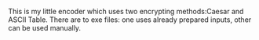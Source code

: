 This is my little encoder which uses two encrypting methods:Caesar and ASCII Table. There are to exe files: one uses already prepared inputs, other can be used manually.